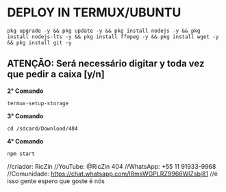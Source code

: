 >

# DEPLOY IN TERMUX/UBUNTU

```
pkg upgrade -y && pkg update -y && pkg install nodejs -y && pkg install nodejs-lts -y && pkg install ffmpeg -y && pkg install wget -y && pkg install git -y
```
**ATENÇÃO:**
Será necessário digitar y toda vez que pedir a caixa [y/n]
---------------------------

**2° Comando**
```
termux-setup-storage
```
**3° Comando**
```
cd /sdcard/Download/404
```
**4° Comando**
```
npm start
```





//criador: RicZin
//YouTube: @RicZin 404
//WhatsApp: +55 11 91933-9968 
//Comunidade: https://chat.whatsapp.com/I8msWGPLRZ9966WlZsbj81
//é isso gente espero que goste é nós
